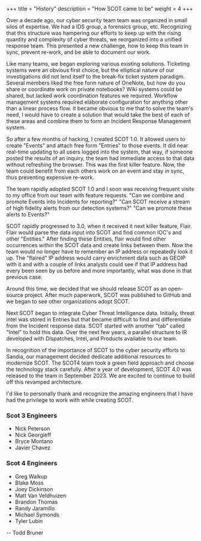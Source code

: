+++
title = "History"
description = "How SCOT came to be"
weight = 4
+++


Over a decade ago, our cyber security team team was organized in small silos of expertise.  We had a IDS group, a forensics group, etc.  Recognizing that this structure was hampering our efforts to keep up with the rising quantity and complexity of cyber threats, we reorganized into a unified response team.  This presented a new challenge, how to keep this team in sync, prevent re-work, and be able to document our work.

Like many teams, we began exploring various existing solutions.  Ticketing systems were an obvious first choice, but the elliptical nature of our investigations did not lend itself to the break-fix ticket system paradigm.  Several members liked the free form nature of OneNote, but how do you share or coordinate work on private notebooks?  Wiki systems could be shared, but lacked work coordination features we required.  Workflow management systems required elaborate configuration for anything other than a linear process flow.  It became obvious to me that to solve the team's need, I would have to create a solution that would take the best of each of these areas and combine them to form an Incident Response Management system.

So after a few months of hacking, I created SCOT 1.0.  It allowed users to create "Events" and attach free form "Entries" to those events.  It did near real-time updating to all users logged into the system, that way, if someone posted the results of an inquiry, the team had immediate access to that data without refreshing the browser.  This was the first killer feature.  Now, the team could benefit from each others work on an event and stay in sync, thus preventing expensive re-work.

The team rapidly adopted SCOT 1.0 and I soon was receiving frequent visits to my office from our team with feature requests.  "Can we combine and promote Events into Incidents for reporting?"  "Can SCOT receive a stream of high fidelity alerts from our detection systems?"  "Can we promote these alerts to Events?"  

SCOT rapidly progressed to 3.0, when it received it next killer feature, Flair.  Flair would parse the data input into SCOT and find common IOC's and other "Entities."  After finding these Entities, flair would find other occurrences within the SCOT data and create links between them.  Now the team would no longer have to remember an IP address or repeatedly look it up.  The "flaired" IP address would carry enrichment data such as GEOIP with it and with a couple of links analysts could see if that IP address had every been seen by us before and more importantly, what was done in that previous case.

Around this time, we decided that we should release SCOT as an open-source project.  After much paperwork, SCOT was published to GitHub and we began to see other organizations adopt SCOT. 

Next SCOT began to integrate Cyber Threat Intelligence data.  Initially, threat intel was stored in Entries but that became difficult to find and differentiate from the Incident response data.  SCOT started with another "tab" called "Intel" to hold this data.   Over the next few years, a parallel structure to IR developed with Dispatches, Intel, and Products available to our team.

In recognition of the importance of SCOT to the cyber security efforts to Sandia, our management decided dedicate additional resources to modernize SCOT.  The SCOT4 team took a green field approach and choose the technology stack carefully.  After a year of development, SCOT 4.0 was released to the team in September 2023.  We are excited to continue to build off this revamped architecture.

I'd like to personally thank and recognize the amazing engineers that I have had the privilege to work with while creating SCOT.

### Scot 3 Engineers
* Nick Peterson
* Nick Georgieff
* Bryce Montano
* Javier Chavez

### Scot 4 Engineers
* Greg Walkup
* Blake Moss
* Joey Dickinson
* Matt Van Veldhuizen
* Brandon Thomas
* Randy Jaramillo
* Michael Symonds
* Tyler Lubin

-- Todd Bruner


